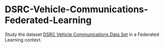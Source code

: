 # DSRC-Vehicle-Communications-Federated-Learning

Study the dataset [DSRC Vehicle Communications Data Set](https://archive.ics.uci.edu/ml/datasets/DSRC+Vehicle+Communications#) in a Federated Learning context.
